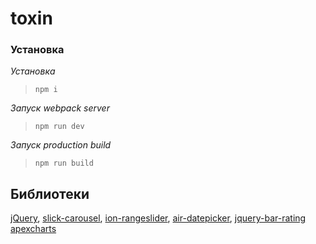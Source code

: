 # toxin
### Установка

_Установка_
> ```npm i```
> 
_Запуск webpack server_
> ```npm run dev```
> 
_Запуск production build_
> ```npm run build```

## Библиотеки
[jQuery](https://github.com/jquery/jquery),
[slick-carousel](https://github.com/kenwheeler/slick),
[ion-rangeslider](https://github.com/IonDen/ion.rangeSlider),
[air-datepicker](https://github.com/t1m0n/air-datepicker),
[jquery-bar-rating](https://github.com/antennaio/jquery-bar-rating)
[apexcharts](https://github.com/apexcharts/apexcharts.js)
